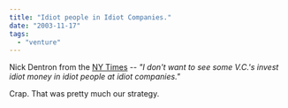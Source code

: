 ```yaml
---
title: "Idiot people in Idiot Companies."
date: "2003-11-17"
tags: 
  - "venture"
---
```


Nick Dentron from the [NY Times](http://www.nytimes.com/2003/11/17/technology/17blog.html?pagewanted=2&ei=5007&en=d14f43fbe25dcfd4&ex=1384491600&partner=USERLAND "Building a Web Media Empire on a Daily Dose of Fresh Links") -- _"I don't want to see some V.C.'s invest idiot money in idiot people at idiot companies."_  
  
Crap. That was pretty much our strategy.
